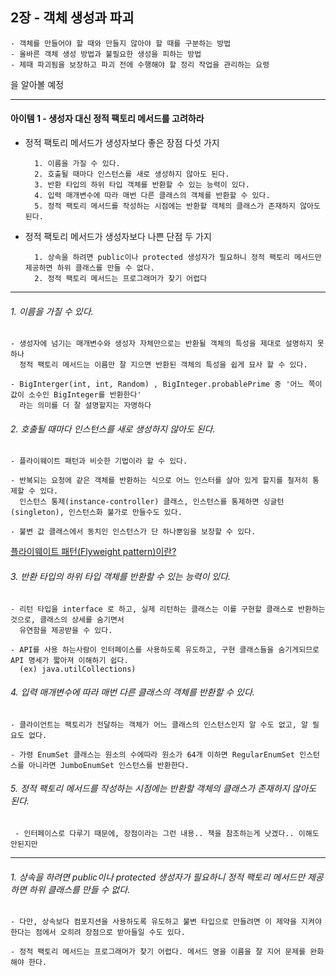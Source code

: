 ## 2장 - 객체 생성과 파괴

    - 객체를 만들어야 할 때와 만들지 않아야 할 때를 구분하는 방법
    - 올바른 객체 생성 방법과 불필요한 생성을 피하는 방법
    - 제때 파괴됨을 보장하고 파괴 전에 수행해야 할 정리 작업을 관리하는 요령

을 알아볼 예정


***

#### 아이템 1 - 생성자 대신 정적 팩토리 메서드를 고려하라

- 정적 팩토리 메서드가 생성자보다 좋은 장점 다섯 가지  

        1. 이름을 가질 수 있다.
        2. 호출될 때마다 인스턴스를 새로 생성하지 않아도 된다.
        3. 반환 타입의 하위 타입 객체를 반환할 수 있는 능력이 있다.
        4. 입력 매개변수에 따라 매번 다른 클래스의 객체를 반환할 수 있다.
        5. 정적 팩토리 메서드를 작성하는 시점에는 반환할 객체의 클래스가 존재하지 않아도 된다.

- 정적 팩토리 메서드가 생성자보다 나쁜 단점 두 가지

        1. 상속을 하려면 public이나 protected 생성자가 필요하니 정적 팩토리 메서드만 제공하면 하위 클래스를 만들 수 없다.  
        2. 정적 팩토리 메서드는 프로그래머가 찾기 어렵다
        
***

###### 1. 이름을 가질 수 있다.

    - 생성자에 넘기는 매개변수와 생성자 자체만으로는 반환될 객체의 특성을 제대로 설명하지 못하나  
      정적 팩토리 메서드는 이름만 잘 지으면 반환된 객체의 특성을 쉽게 묘사 할 수 있다.
      
    - BigInterger(int, int, Random) , BigInteger.probablePrime 중 '어느 쪽이 값이 소수인 BigInteger를 반환한다' 
      라는 의미를 더 잘 설명할지는 자명하다

###### 2. 호출될 때마다 인스턴스를 새로 생성하지 않아도 된다.
    
   
    - 플라이웨이트 패턴과 비슷한 기법이라 할 수 있다.
    
    - 반복되는 요청에 같은 객체를 반환하는 식으로 어느 인스터를 살아 있게 할지를 철저히 통제할 수 있다.  
      인스턴스 통제(instance-controller) 클래스, 인스턴스를 통제하면 싱글턴(singleton), 인스턴스화 불가로 만들수도 있다.
      
    - 불변 값 클래스에서 동치인 인스턴스가 단 하나뿐임을 보장할 수 있다.  
    
   [플라이웨이트 패턴(Flyweight pattern)이란? ](https://readystory.tistory.com/137) 
   
###### 3. 반환 타입의 하위 타입 객체를 반환할 수 있는 능력이 있다.

    - 리턴 타입을 interface 로 하고, 실제 리턴하는 클래스는 이를 구현할 클래스로 반환하는 것으로, 클래스의 상세를 숨기면서  
      유연함을 제공받을 수 있다.
      
    - API를 사용 하는사람이 인터페이스를 사용하도록 유도하고, 구현 클래스들을 숨기게되므로 API 명세가 짧아져 이해하기 쉽다.
      (ex) java.utilCollections)
      
###### 4. 입력 매개변수에 따라 매번 다른 클래스의 객체를 반환할 수 있다.
    
    - 클라이언트는 팩토리가 전달하는 객체가 어느 클래스의 인스턴스인지 알 수도 없고, 알 필요도 없다.
    
    - 가령 EnumSet 클래스는 원소의 수에따라 원소가 64개 이하면 RegularEnumSet 인스턴스를 아니라면 JumboEnumSet 인스턴스를 반환한다.
    
###### 5. 정적 팩토리 메서드를 작성하는 시점에는 반환할 객체의 클래스가 존재하지 않아도 된다.

     - 인터페이스로 다루기 때문에, 장점이라는 그런 내용.. 책을 참조하는게 낫겠다.. 이해도 안된지만
     
***


###### 1. 상속을 하려면 public이나 protected 생성자가 필요하니 정적 팩토리 메서드만 제공하면 하위 클래스를 만들 수 없다.  

    - 다만, 상속보다 컴포지션을 사용하도록 유도하고 불변 타입으로 만들려면 이 제약을 지켜야 한다는 점에서 오히려 장점으로 받아들일 수도 있다.
    
    - 정적 팩토리 메서드는 프로그래머가 찾기 어렵다. 메서드 명을 이름을 잘 지어 문제를 완화해야 한다.
     
